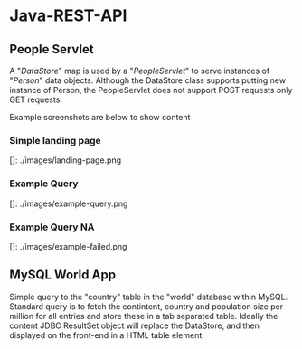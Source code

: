 # Java-REST-API
## People Servlet

A "*DataStore*" map is used by a "*PeopleServlet*" to serve instances of "*Person*" data objects. Although the DataStore class supports putting new instance of Person, the PeopleServlet does not support POST requests only GET requests.

Example screenshots are below to show content

### Simple landing page

[]: ./images/landing-page.png



### Example Query

[]: ./images/example-query.png



### Example Query NA

[]: ./images/example-failed.png



## MySQL World App

Simple query to the "country" table in the "world" database within MySQL. Standard query is to fetch the contintent, country and population size per million for all entries and store these in a tab separated table. Ideally the content JDBC ResultSet object will replace the DataStore, and then displayed on the front-end in a HTML table element.
